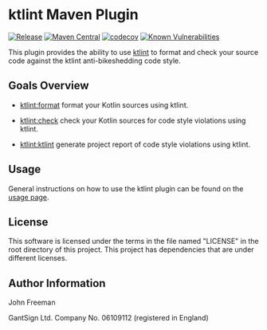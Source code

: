 # ktlint Maven Plugin

[![Release](https://github.com/gantsign/ktlint-maven-plugin/workflows/Build/badge.svg)](https://github.com/gantsign/ktlint-maven-plugin/actions?query=workflow%3ABuild)
[![Maven Central](https://maven-badges.herokuapp.com/maven-central/com.github.gantsign.maven/ktlint-maven-plugin/badge.svg)](https://maven-badges.herokuapp.com/maven-central/com.github.gantsign.maven/ktlint-maven-plugin)
[![codecov](https://codecov.io/gh/gantsign/ktlint-maven-plugin/branch/master/graph/badge.svg)](https://codecov.io/gh/gantsign/ktlint-maven-plugin)
[![Known Vulnerabilities](https://snyk.io/test/github/gantsign/ktlint-maven-plugin/badge.svg)](https://snyk.io/test/github/gantsign/ktlint-maven-plugin)

This plugin provides the ability to use
[ktlint](https://github.com/pinterest/ktlint) to format and check your source
code against the ktlint anti-bikeshedding code style.

## Goals Overview

  * [ktlint:format](http://gantsign.com/ktlint-maven-plugin/format-mojo.html)
    format your Kotlin sources using ktlint.

  * [ktlint:check](http://gantsign.com/ktlint-maven-plugin/check-mojo.html)
    check your Kotlin sources for code style violations using ktlint.

  * [ktlint:ktlint](http://gantsign.com/ktlint-maven-plugin/ktlint-mojo.html)
    generate project report of code style violations using ktlint.

## Usage

General instructions on how to use the ktlint plugin can be found on the
[usage page](http://gantsign.com/ktlint-maven-plugin/usage.html).

## License

This software is licensed under the terms in the file named "LICENSE" in the
root directory of this project. This project has dependencies that are under
different licenses.

## Author Information

John Freeman

GantSign Ltd.
Company No. 06109112 (registered in England)
